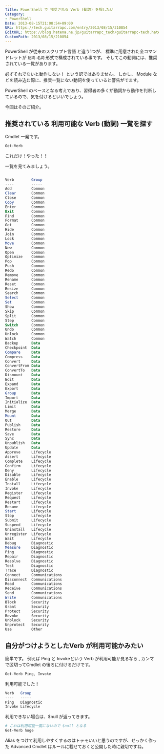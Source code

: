 ```yaml
---
Title: PowerShell で 推奨される Verb (動詞) を探したい
Category:
- PowerShell
Date: 2013-08-15T21:08:54+09:00
URL: https://tech.guitarrapc.com/entry/2013/08/15/210854
EditURL: https://blog.hatena.ne.jp/guitarrapc_tech/guitarrapc-tech.hatenablog.com/atom/entry/11696248318757675893
CustomPath: 2013/08/15/210854
---
```


PowerShell が従来のスクリプト言語 と違う1つが、 標準に用意された全コマンドレットが `動詞-名詞` 形式で構成されている事です。
そしてこの動詞には、推奨されている一覧があります。

必ずそれでないと動作しない！ という訳ではありません。
しかし、 Module などを読み込む際に、推奨一覧にない動詞を使っていると警告がでます。

PowerShell のベースとなる考えであり、習得者の多くが動詞から動作を判断しているので、気を付けるといいでしょう。

今回はそのご紹介。



## 推奨されている 利用可能な Verb (動詞) 一覧を探す
Cmdlet 一発です。
```ps1
Get-Verb
```


これだけ！やった！！

一覧を見てみましょう。
```ps1

Verb        Group
----        -----
Add         Common
Clear       Common
Close       Common
Copy        Common
Enter       Common
Exit        Common
Find        Common
Format      Common
Get         Common
Hide        Common
Join        Common
Lock        Common
Move        Common
New         Common
Open        Common
Optimize    Common
Pop         Common
Push        Common
Redo        Common
Remove      Common
Rename      Common
Reset       Common
Resize      Common
Search      Common
Select      Common
Set         Common
Show        Common
Skip        Common
Split       Common
Step        Common
Switch      Common
Undo        Common
Unlock      Common
Watch       Common
Backup      Data
Checkpoint  Data
Compare     Data
Compress    Data
Convert     Data
ConvertFrom Data
ConvertTo   Data
Dismount    Data
Edit        Data
Expand      Data
Export      Data
Group       Data
Import      Data
Initialize  Data
Limit       Data
Merge       Data
Mount       Data
Out         Data
Publish     Data
Restore     Data
Save        Data
Sync        Data
Unpublish   Data
Update      Data
Approve     Lifecycle
Assert      Lifecycle
Complete    Lifecycle
Confirm     Lifecycle
Deny        Lifecycle
Disable     Lifecycle
Enable      Lifecycle
Install     Lifecycle
Invoke      Lifecycle
Register    Lifecycle
Request     Lifecycle
Restart     Lifecycle
Resume      Lifecycle
Start       Lifecycle
Stop        Lifecycle
Submit      Lifecycle
Suspend     Lifecycle
Uninstall   Lifecycle
Unregister  Lifecycle
Wait        Lifecycle
Debug       Diagnostic
Measure     Diagnostic
Ping        Diagnostic
Repair      Diagnostic
Resolve     Diagnostic
Test        Diagnostic
Trace       Diagnostic
Connect     Communications
Disconnect  Communications
Read        Communications
Receive     Communications
Send        Communications
Write       Communications
Block       Security
Grant       Security
Protect     Security
Revoke      Security
Unblock     Security
Unprotect   Security
Use         Other
```


## 自分がつけようとしたVerb が利用可能かみたい
簡単です。
例えば Ping と Invokeという Verb が利用可能か見るなら , カンマ で区切ってCmdlet の後ろに付けるだけです。
```ps1
Get-Verb Ping, Invoke
```


利用可能でした！
```ps1
Verb   Group
----   -----
Ping   Diagnostic
Invoke Lifecycle
```


利用できない場合は、$null が返ってきます。

```ps1
# これは利用可能一覧にないので $null となる
Get-Verb hoge
```


Alias をつけて利用しやすくするのはトテモいいと思うのですが、せっかく作った Advanced Cmdlet はルールに載せておくと公開した時に親切ですね。
